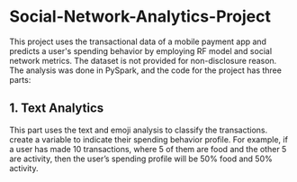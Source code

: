 # Social-Network-Analytics-Project
This project uses the transactional data of a mobile payment app and predicts a user's spending behavior by employing RF model and social network metrics. The dataset is not provided for non-disclosure reason. The analysis was done in PySpark, and the code for the project has three parts:
## 1. Text Analytics
This part uses the text and emoji analysis to classify the transactions. create a variable to indicate their spending behavior profile. For
example, if a user has made 10 transactions, where 5 of them are food and the other 5 are
activity, then the user’s spending profile will be 50% food and 50% activity.

